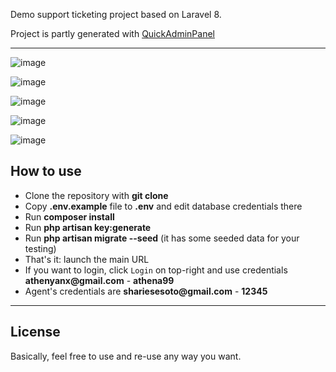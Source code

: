 Demo support ticketing project based on Laravel 8.

Project is partly generated with [QuickAdminPanel](https://2019.quickadminpanel.com)

---
![image](https://github.com/user-attachments/assets/134c1417-f30c-4d23-9195-0ffe61fe8dd1)

![image](https://github.com/user-attachments/assets/3a7327f0-8161-456f-9747-f513eb595109)

![image](https://github.com/user-attachments/assets/26a3c715-ed72-4ad0-a781-00b8e4456e88)

![image](https://github.com/user-attachments/assets/b8f925d4-2710-46fd-8084-715560415e1c)

![image](https://github.com/user-attachments/assets/1c572af9-ef8c-40fd-a817-530e7df106fa)







## How to use

- Clone the repository with __git clone__
- Copy __.env.example__ file to __.env__ and edit database credentials there
- Run __composer install__
- Run __php artisan key:generate__
- Run __php artisan migrate --seed__ (it has some seeded data for your testing)
- That's it: launch the main URL 
- If you want to login, click `Login` on top-right and use credentials __athenyanx@gmail.com__ - __athena99__ 
- Agent's credentials are __shariesesoto@gmail.com__ - __12345__ 

---

## License

Basically, feel free to use and re-use any way you want.


